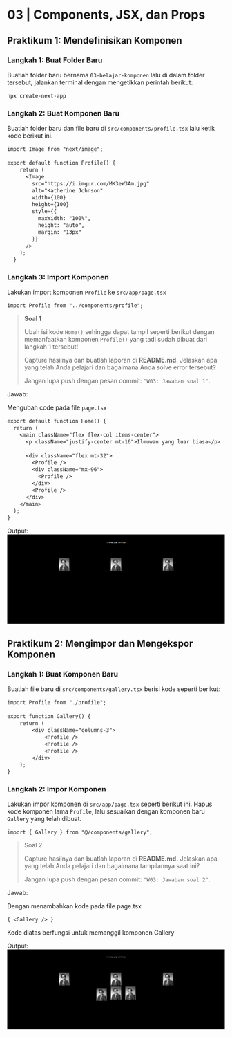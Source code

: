 # 03 | Components, JSX, dan Props

## Praktikum 1: Mendefinisikan Komponen

### **Langkah 1: Buat Folder Baru**
Buatlah folder baru bernama `03-belajar-komponen` lalu di dalam folder tersebut, jalankan terminal dengan mengetikkan perintah berikut:

```
npx create-next-app
```

### **Langkah 2: Buat Komponen Baru**
Buatlah folder baru dan file baru di `src/components/profile.tsx` lalu ketik kode berikut ini.

```tsx
import Image from "next/image";

export default function Profile() {
    return (
      <Image
        src="https://i.imgur.com/MK3eW3Am.jpg"
        alt="Katherine Johnson"
        width={100}
        height={100}
        style={{
          maxWidth: "100%",
          height: "auto",
          margin: "13px"
        }}
      />
    );
  }
```

### **Langkah 3: Import Komponen**
Lakukan import komponen `Profile` ke `src/app/page.tsx`

```tsx
import Profile from "../components/profile";
```

>**Soal 1**
>
>Ubah isi kode `Home()` sehingga dapat tampil seperti berikut dengan memanfaatkan komponen `Profile()` yang tadi sudah dibuat dari langkah 1 tersebut!
>
>Capture hasilnya dan buatlah laporan di **README.md**. Jelaskan apa yang telah Anda pelajari dan bagaimana Anda solve error tersebut?
>
>Jangan lupa push dengan pesan commit: `"W03: Jawaban soal 1"`.

Jawab:

Mengubah code pada file `page.tsx`
```tsx
export default function Home() {
  return (
    <main className="flex flex-col items-center">
      <p className="justify-center mt-16">Ilmuwan yang luar biasa</p>

      <div className="flex mt-32">
        <Profile />
        <div className="mx-96">
          <Profile />
        </div>
        <Profile />
      </div>
    </main>
  );
}
```

Output: 
![Output](docs/soal1.png)




## Praktikum 2: Mengimpor dan Mengekspor Komponen

### **Langkah 1: Buat Komponen Baru**
Buatlah file baru di `src/components/gallery.tsx` berisi kode seperti berikut:
```tsx
import Profile from "./profile";

export function Gallery() {
    return (
        <div className="columns-3">
            <Profile />
            <Profile />
            <Profile />
        </div>
    );
}
```

### **Langkah 2: Impor Komponen**
Lakukan impor komponen di `src/app/page.tsx` seperti berikut ini. Hapus kode komponen lama `Profile`, lalu sesuaikan dengan komponen baru `Gallery` yang telah dibuat.
```tsx
import { Gallery } from "@/components/gallery";
```

>Soal 2
>
>Capture hasilnya dan buatlah laporan di **README.md.** Jelaskan apa yang telah Anda pelajari dan bagaimana tampilannya saat ini?
>
>Jangan lupa push dengan pesan commit: `"W03: Jawaban soal 2"`.

Jawab:

Dengan menambahkan kode pada file page.tsx
```tsx
{ <Gallery /> }
```
Kode diatas berfungsi untuk memanggil komponen Gallery

Output: 
![Output](docs/soal2.png)